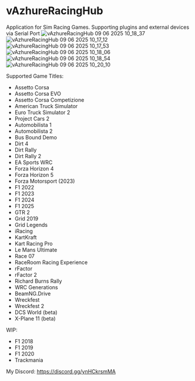 # vAzhureRacingHub
Application for Sim Racing Games. Supporting plugins and external devices via Serial Port
![vAzhureRacingHub 09 06 2025 10_18_37](https://github.com/user-attachments/assets/d6042b7d-de50-4852-86ec-7aa70b714e90)
![vAzhureRacingHub 09 06 2025 10_17_12](https://github.com/user-attachments/assets/35255aae-dcd6-4079-a659-d69bf89b591e)
![vAzhureRacingHub 09 06 2025 10_17_53](https://github.com/user-attachments/assets/7deeaa70-29cc-43f3-b8a1-4128373b133d)
![vAzhureRacingHub 09 06 2025 10_18_06](https://github.com/user-attachments/assets/861ae3d0-353d-4d71-b789-5ca2b0d0682a)
![vAzhureRacingHub 09 06 2025 10_18_54](https://github.com/user-attachments/assets/42419e1a-3c94-438a-b47d-c98c370c2496)
![vAzhureRacingHub 09 06 2025 10_20_10](https://github.com/user-attachments/assets/9e43c691-8e3f-4c9c-aecb-fc3a4d6f8354)

Supported Game Titles:
* Assetto Corsa
* Assetto Corsa EVO
* Assetto Corsa Competizione
* American Truck Simulator
* Euro Truck Simulator 2
* Project Cars 2
* Automobilista 1
* Automobilista 2
* Bus Bound Demo
* Dirt 4
* Dirt Rally
* Dirt Rally 2
* EA Sports WRC
* Forza Horizon 4
* Forza Horizon 5
* Forza Motorsport (2023)
* F1 2022
* F1 2023
* F1 2024
* F1 2025
* GTR 2
* Grid 2019
* Grid Legends
* iRacing
* KartKraft
* Kart Racing Pro
* Le Mans Ultimate
* Race 07
* RaceRoom Racing Experience
* rFactor
* rFactor 2
* Richard Burns Rally
* WRC Generations
* BeamNG.Drive
* Wreckfest
* Wreckfest 2
* DCS World (beta)
* X-Plane 11 (beta)

WIP:
* F1 2018
* F1 2019
* F1 2020
* Trackmania

My Discord: https://discord.gg/ynHCkrsmMA
